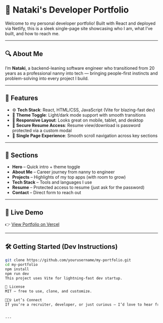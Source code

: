 # 💼 Nataki's Developer Portfolio

Welcome to my personal developer portfolio! Built with React and deployed via Netlify, this is a sleek single-page site showcasing who I am, what I’ve built, and how to reach me.

---

## 🔍 About Me

I’m **Nataki**, a backend-leaning software engineer who transitioned from 20 years as a professional nanny into tech — bringing people-first instincts and problem-solving into every project I build.

---

## 🚀 Features

- ⚙️ **Tech Stack**: React, HTML/CSS, JavaScript (Vite for blazing-fast dev)
- 🎨 **Theme Toggle**: Light/dark mode support with smooth transitions
- 📐 **Responsive Layout**: Looks great on mobile, tablet, and desktop
- 💾 **Secure Resume Access**: Resume view/download is password protected via a custom modal
- 🧩 **Single Page Experience**: Smooth scroll navigation across key sections

---

## 📁 Sections

- **Hero** – Quick intro + theme toggle  
- **About Me** – Career journey from nanny to engineer  
- **Projects** – Highlights of my top apps (with room to grow)  
- **Tech Stack** – Tools and languages I use  
- **Resume** – Protected access to resume (just ask for the password)  
- **Contact** – Direct form to reach out  

---


## 🚀 Live Demo

👉 [View Portfolio on Vercel](https://ns-portfolio-zeta.vercel.app/)

---

## 🛠️ Getting Started (Dev Instructions)

```bash
git clone https://github.com/yourusername/my-portfolio.git
cd my-portfolio
npm install
npm run dev
This project uses Vite for lightning-fast dev startup.

📄 License
MIT — free to use, clone, and customize.

🙋🏽‍♀️ Let’s Connect
If you’re a recruiter, developer, or just curious — I’d love to hear from you!


---


